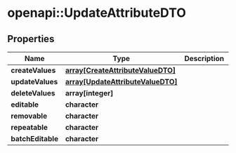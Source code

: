 # openapi::UpdateAttributeDTO

## Properties
Name | Type | Description | Notes
------------ | ------------- | ------------- | -------------
**createValues** | [**array[CreateAttributeValueDTO]**](CreateAttributeValueDTO.md) |  | 
**updateValues** | [**array[UpdateAttributeValueDTO]**](UpdateAttributeValueDTO.md) |  | 
**deleteValues** | **array[integer]** |  | 
**editable** | **character** |  | [optional] 
**removable** | **character** |  | [optional] 
**repeatable** | **character** |  | [optional] 
**batchEditable** | **character** |  | [optional] 


